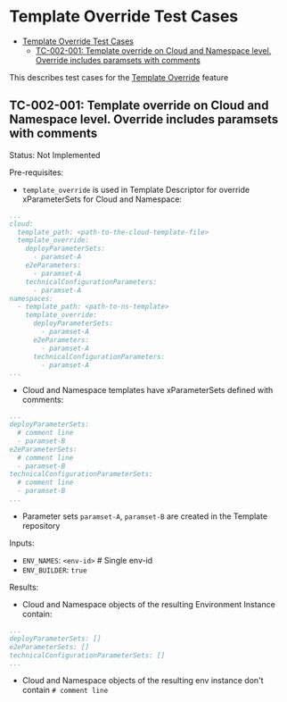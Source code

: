 # Template Override Test Cases

- [Template Override Test Cases](#template-override-test-cases)
  - [TC-002-001: Template override on Cloud and Namespace level. Override includes paramsets with comments](#tc-002-001-template-override-on-cloud-and-namespace-level-override-includes-paramsets-with-comments)

This describes test cases for the [Template Override](/docs/features/template-override.md) feature

## TC-002-001: Template override on Cloud and Namespace level. Override includes paramsets with comments

Status: Not Implemented

Pre-requisites:

- `template_override` is used in Template Descriptor for override xParameterSets for Cloud and Namespace:

```yaml
...
cloud:
  template_path: <path-to-the-cloud-template-file>
  template_override:     
    deployParameterSets:
      - paramset-A
    e2eParameters:
      - paramset-A
    technicalConfigurationParameters:
      - paramset-A
namespaces:
  - template_path: <path-to-ns-template>
    template_override:
      deployParameterSets:
        - paramset-A
      e2eParameters:
        - paramset-A
      technicalConfigurationParameters:
        - paramset-A
...
```

- Cloud and Namespace templates have xParameterSets defined with comments:

```yaml
...
deployParameterSets:
  # comment line
  - paramset-B
e2eParameterSets:
  # comment line
  - paramset-B
technicalConfigurationParameterSets:
  # comment line
  - paramset-B
...
```

- Parameter sets `paramset-A`, `paramset-B` are created in the Template repository

Inputs:

- `ENV_NAMES`: `<env-id>` # Single env-id
- `ENV_BUILDER`: `true`

Results:

- Cloud and Namespace objects of the resulting Environment Instance contain:

```yaml
...
deployParameterSets: []
e2eParameterSets: []
technicalConfigurationParameterSets: []
...
```

- Cloud and Namespace objects of the resulting env instance don't contain `# comment line`
